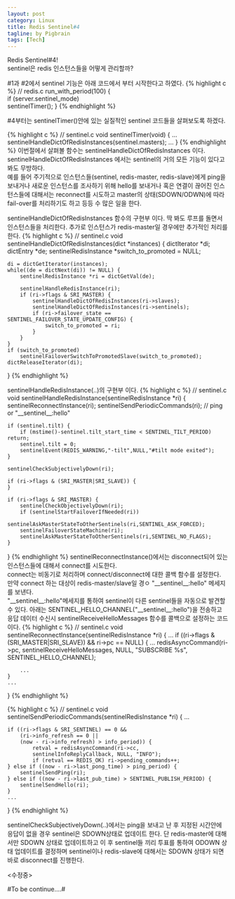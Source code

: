 ```yaml
---
layout: post
category: Linux
title: Redis Sentinel#4
tagline: by Pigbrain
tags: [Tech]
---
```

Redis Sentinel#4! <br>
sentinel은 redis 인스턴스들을 어떻게 관리할까?

<!--more-->

\#1과 \#2에서 sentinel 기능은 아래 코드에서 부터 시작한다고 하였다. 
{% highlight c %}
// redis.c
run_with_period(100) {  
	if (server.sentinel_mode)  
		sentinelTimer();
}
{% endhighlight %}	

\#4부터는 sentinelTimer()안에 있는 실질적인 sentinel 코드들을 살펴보도록 하겠다. <br>

{% highlight c %}
// sentinel.c
void sentinelTimer(void) {
 	...
	sentinelHandleDictOfRedisInstances(sentinel.masters);
 	...
}
{% endhighlight %}
이번절에서 살펴볼 함수는 sentinelHandleDictOfRedisInstances 이다. <br>
sentinelHandleDictOfRedisInstances 에서는 sentinel의 거의 모든 기능이 있다고 봐도 무방하다. <br>
예를 들어 주기적으로 인스턴스들(sentinel, redis-master, redis-slave)에게 ping을 보내거나 새로운 인스턴스를 조사하기 위해 hello를 보내거나 
혹은 연결이 끊어진 인스턴스들에 대해서는 reconnect를 시도하고 master의 상태(SDOWN/ODWN)에 따라 fail-over를 처리하기도 하고 등등 수 많은 일을 한다.  


sentinelHandleDictOfRedisInstances 함수의 구현부 이다. 딱 봐도 루프를 돌면서 인스턴스들을 처리한다.
추가로 인스턴스가 redis-master일 경우에만 추가적인 처리를 한다.
{% highlight c %}
// sentinel.c
void sentinelHandleDictOfRedisInstances(dict *instances) {
	dictIterator *di;
	dictEntry *de;
	sentinelRedisInstance *switch_to_promoted = NULL;
	
	di = dictGetIterator(instances);
	while((de = dictNext(di)) != NULL) {
		sentinelRedisInstance *ri = dictGetVal(de);

		sentinelHandleRedisInstance(ri);	
		if (ri->flags & SRI_MASTER) {
			sentinelHandleDictOfRedisInstances(ri->slaves);
			sentinelHandleDictOfRedisInstances(ri->sentinels);
			if (ri->failover_state == SENTINEL_FAILOVER_STATE_UPDATE_CONFIG) {
				switch_to_promoted = ri;
			}
		} 
	}
	if (switch_to_promoted)
		sentinelFailoverSwitchToPromotedSlave(switch_to_promoted);
	dictReleaseIterator(di);
}
{% endhighlight %}


sentinelHandleRedisInstance(..)의 구현부 이다.
{% highlight c %}
// sentinel.c
void sentinelHandleRedisInstance(sentinelRedisInstance *ri) {
	sentinelReconnectInstance(ri);
	sentinelSendPeriodicCommands(ri);	// ping or "\_\_sentinel\_\_:hello"

	if (sentinel.tilt) {
		if (mstime()-sentinel.tilt_start_time < SENTINEL_TILT_PERIOD) return;
		sentinel.tilt = 0;
		sentinelEvent(REDIS_WARNING,"-tilt",NULL,"#tilt mode exited");
	}

	sentinelCheckSubjectivelyDown(ri);

	if (ri->flags & (SRI_MASTER|SRI_SLAVE)) {
	}

	if (ri->flags & SRI_MASTER) {
		sentinelCheckObjectivelyDown(ri);
		if (sentinelStartFailoverIfNeeded(ri))
			sentinelAskMasterStateToOtherSentinels(ri,SENTINEL_ASK_FORCED);
		sentinelFailoverStateMachine(ri);
		sentinelAskMasterStateToOtherSentinels(ri,SENTINEL_NO_FLAGS);
	}
}
{% endhighlight %}
sentinelReconnectInstance()에서는 disconnect되어 있는 인스턴스들에 대해서 connect를 시도한다. <br>
connect는 비동기로 처리하며 connect/disconnect에 대한 콜백 함수를 설정한다. <br>
만약 connect 하는 대상이 redis-master/slave일 경ㅇ "\_\_sentinel\_\_:hello" 메세지를 보낸다. <br>
"\_\_sentinel\_\_:hello"메세지를 통하여 sentinel이 다른 sentinel들을 자동으로 발견할수 있다.
아래는 SENTINEL_HELLO_CHANNEL("\_\_sentinel\_\_:hello")을 전송하고 응답 데이터 수신시 sentinelReceiveHelloMessages 
함수를 콜백으로 설정하는 코드이다.
{% highlight c %}
// sentinel.c
void sentinelReconnectInstance(sentinelRedisInstance *ri) {
	...
	if ((ri->flags & (SRI_MASTER|SRI_SLAVE)) && ri->pc == NULL) {
		...
		redisAsyncCommand(ri->pc,
				sentinelReceiveHelloMessages, NULL, "SUBSCRIBE %s",
				SENTINEL_HELLO_CHANNEL); 
		
		...
	}
	...
}
{% endhighlight %}


{% highlight c %}
// sentinel.c
void sentinelSendPeriodicCommands(sentinelRedisInstance *ri) {
 	... 
 	
	if ((ri->flags & SRI_SENTINEL) == 0 &&
		(ri->info_refresh == 0 ||
		(now - ri->info_refresh) > info_period)) {
			retval = redisAsyncCommand(ri->cc,
			sentinelInfoReplyCallback, NULL, "INFO");
			if (retval == REDIS_OK) ri->pending_commands++;
	} else if ((now - ri->last_pong_time) > ping_period) {
		sentinelSendPing(ri);
	} else if ((now - ri->last_pub_time) > SENTINEL_PUBLISH_PERIOD) {
		sentinelSendHello(ri);
	}
	...
}
{% endhighlight %}

sentinelCheckSubjectivelyDown(..)에서는 ping을 보내고 난 후 지정된 시간안에 응답이 없을 경우 sentinel은 SDOWN상태로 업데이트 한다. 
단 redis-master에 대해서만 SDOWN 상태로 업데이트하고 이 후 sentinel들 끼리 투표를 통하여 ODOWN 상태 업데이트를 결정하며 
sentinel이나 redis-slave에 대해서는 SDOWN 상태가 되면 바로 disconnect를 진행한다.


\<수정중\>


#To be continue....#
